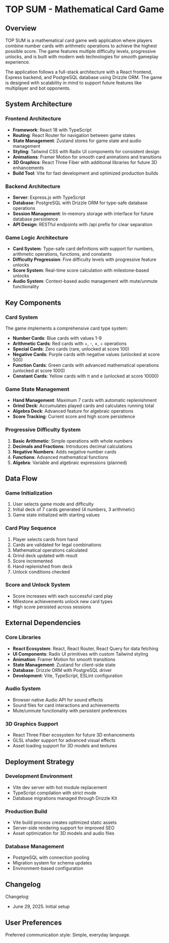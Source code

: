 # TOP SUM - Mathematical Card Game

## Overview

TOP SUM is a mathematical card game web application where players combine number cards with arithmetic operations to achieve the highest possible score. The game features multiple difficulty levels, progressive unlocks, and is built with modern web technologies for smooth gameplay experience.

The application follows a full-stack architecture with a React frontend, Express backend, and PostgreSQL database using Drizzle ORM. The game is designed with scalability in mind to support future features like multiplayer and bot opponents.

## System Architecture

### Frontend Architecture
- **Framework**: React 18 with TypeScript
- **Routing**: React Router for navigation between game states
- **State Management**: Zustand stores for game state and audio management
- **Styling**: Tailwind CSS with Radix UI components for consistent design
- **Animations**: Framer Motion for smooth card animations and transitions
- **3D Graphics**: React Three Fiber with additional libraries for future 3D enhancements
- **Build Tool**: Vite for fast development and optimized production builds

### Backend Architecture
- **Server**: Express.js with TypeScript
- **Database**: PostgreSQL with Drizzle ORM for type-safe database operations
- **Session Management**: In-memory storage with interface for future database persistence
- **API Design**: RESTful endpoints with /api prefix for clear separation

### Game Logic Architecture
- **Card System**: Type-safe card definitions with support for numbers, arithmetic operations, functions, and constants
- **Difficulty Progression**: Five difficulty levels with progressive feature unlocks
- **Score System**: Real-time score calculation with milestone-based unlocks
- **Audio System**: Context-based audio management with mute/unmute functionality

## Key Components

### Card System
The game implements a comprehensive card type system:
- **Number Cards**: Blue cards with values 1-9
- **Arithmetic Cards**: Red cards with +, -, ×, ÷ operations
- **Special Cards**: Zero cards (rare, unlocked at score 100)
- **Negative Cards**: Purple cards with negative values (unlocked at score 500)
- **Function Cards**: Green cards with advanced mathematical operations (unlocked at score 1000)
- **Constant Cards**: Yellow cards with π and e (unlocked at score 10000)

### Game State Management
- **Hand Management**: Maximum 7 cards with automatic replenishment
- **Grind Deck**: Accumulates played cards and calculates running total
- **Algebra Deck**: Advanced feature for algebraic operations
- **Score Tracking**: Current score and high score persistence

### Progressive Difficulty System
1. **Basic Arithmetic**: Simple operations with whole numbers
2. **Decimals and Fractions**: Introduces decimal calculations
3. **Negative Numbers**: Adds negative number cards
4. **Functions**: Advanced mathematical functions
5. **Algebra**: Variable and algebraic expressions (planned)

## Data Flow

### Game Initialization
1. User selects game mode and difficulty
2. Initial deck of 7 cards generated (4 numbers, 3 arithmetic)
3. Game state initialized with starting values

### Card Play Sequence
1. Player selects cards from hand
2. Cards are validated for legal combinations
3. Mathematical operations calculated
4. Grind deck updated with result
5. Score incremented
6. Hand replenished from deck
7. Unlock conditions checked

### Score and Unlock System
- Score increases with each successful card play
- Milestone achievements unlock new card types
- High score persisted across sessions

## External Dependencies

### Core Libraries
- **React Ecosystem**: React, React Router, React Query for data fetching
- **UI Components**: Radix UI primitives with custom Tailwind styling
- **Animation**: Framer Motion for smooth transitions
- **State Management**: Zustand for client-side state
- **Database**: Drizzle ORM with PostgreSQL driver
- **Development**: Vite, TypeScript, ESLint configuration

### Audio System
- Browser native Audio API for sound effects
- Sound files for card interactions and achievements
- Mute/unmute functionality with persistent preferences

### 3D Graphics Support
- React Three Fiber ecosystem for future 3D enhancements
- GLSL shader support for advanced visual effects
- Asset loading support for 3D models and textures

## Deployment Strategy

### Development Environment
- Vite dev server with hot module replacement
- TypeScript compilation with strict mode
- Database migrations managed through Drizzle Kit

### Production Build
- Vite build process creates optimized static assets
- Server-side rendering support for improved SEO
- Asset optimization for 3D models and audio files

### Database Management
- PostgreSQL with connection pooling
- Migration system for schema updates
- Environment-based configuration

## Changelog

Changelog:
- June 29, 2025. Initial setup

## User Preferences

Preferred communication style: Simple, everyday language.